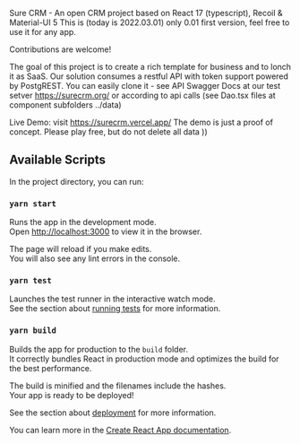 Sure CRM - An open CRM project based on React 17 (typescript), Recoil & Material-UI 5
This is (today is 2022.03.01) only 0.01 first version, feel free to use it for any app.

Contributions are welcome!

The goal of this project is to create a rich template for business and to lonch it as SaaS. 
Our solution consumes a restful API with token support powered by PostgREST. You can easily clone it - see API Swagger Docs at our test setver https://surecrm.org/ or according to api calls (see <componentName>Dao.tsx files at component subfolders ../data) 

Live Demo: visit https://surecrm.vercel.app/
The demo is just a proof of concept. Please play free, but do not delete all data ))

## Available Scripts

In the project directory, you can run:

### `yarn start`

Runs the app in the development mode.\
Open [http://localhost:3000](http://localhost:3000) to view it in the browser.

The page will reload if you make edits.\
You will also see any lint errors in the console.

### `yarn test`

Launches the test runner in the interactive watch mode.\
See the section about [running tests](https://facebook.github.io/create-react-app/docs/running-tests) for more information.

### `yarn build`

Builds the app for production to the `build` folder.\
It correctly bundles React in production mode and optimizes the build for the best performance.

The build is minified and the filenames include the hashes.\
Your app is ready to be deployed!

See the section about [deployment](https://facebook.github.io/create-react-app/docs/deployment) for more information.

You can learn more in the [Create React App documentation](https://facebook.github.io/create-react-app/docs/getting-started).
